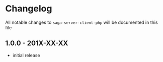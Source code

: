 # Changelog

All notable changes to `saga-server-client-php` will be documented in this file

## 1.0.0 - 201X-XX-XX

- initial release
